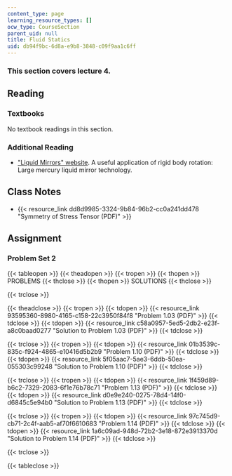 ```yaml
---
content_type: page
learning_resource_types: []
ocw_type: CourseSection
parent_uid: null
title: Fluid Statics
uid: db94f9bc-6d8a-e9b8-3848-c09f9aa1c6ff
---
```


### This section covers lecture 4.

Reading
-------

### Textbooks

No textbook readings in this section.

### Additional Reading

*   ["Liquid Mirrors" website](http://www.astro.ubc.ca/LMT/lm/index.html). A useful application of rigid body rotation: Large mercury liquid mirror technology.

Class Notes
-----------

*   {{< resource_link dd8d9985-3324-9b84-96b2-cc0a241dd478 "Symmetry of Stress Tensor (PDF)" >}}

Assignment
----------

### Problem Set 2

{{< tableopen >}}
{{< theadopen >}}
{{< tropen >}}
{{< thopen >}}
PROBLEMS
{{< thclose >}}
{{< thopen >}}
SOLUTIONS
{{< thclose >}}

{{< trclose >}}

{{< theadclose >}}
{{< tropen >}}
{{< tdopen >}}
{{< resource_link 93595360-8980-4165-c158-22c3950f84f8 "Problem 1.03 (PDF)" >}}
{{< tdclose >}}
{{< tdopen >}}
{{< resource_link c58a0957-5ed5-2db2-e23f-a8c0baad0277 "Solution to Problem 1.03 (PDF)" >}}
{{< tdclose >}}

{{< trclose >}}
{{< tropen >}}
{{< tdopen >}}
{{< resource_link 01b3539c-835c-f924-4865-e10416d5b2b9 "Problem 1.10 (PDF)" >}}
{{< tdclose >}}
{{< tdopen >}}
{{< resource_link 5f05aac7-5ae3-6ddb-50ea-055303c99248 "Solution to Problem 1.10 (PDF)" >}}
{{< tdclose >}}

{{< trclose >}}
{{< tropen >}}
{{< tdopen >}}
{{< resource_link 1f459d89-b6c2-7329-2083-6f1e76b78c71 "Problem 1.13 (PDF)" >}}
{{< tdclose >}}
{{< tdopen >}}
{{< resource_link d0e9e240-0275-78d4-14f0-d6845c5e94b0 "Solution to Problem 1.13 (PDF)" >}}
{{< tdclose >}}

{{< trclose >}}
{{< tropen >}}
{{< tdopen >}}
{{< resource_link 97c745d9-cb71-2c4f-aab5-af70f6610683 "Problem 1.14 (PDF)" >}}
{{< tdclose >}}
{{< tdopen >}}
{{< resource_link 1a6c09ad-948d-72b2-3e18-872e3913370d "Solution to Problem 1.14 (PDF)" >}}
{{< tdclose >}}

{{< trclose >}}

{{< tableclose >}}